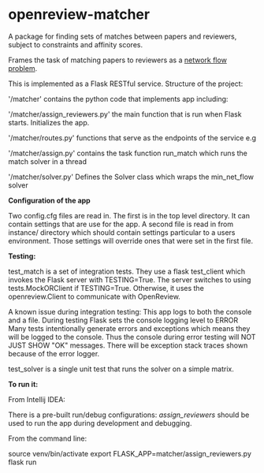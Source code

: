 # openreview-matcher

A package for finding sets of matches between papers and reviewers, subject to constraints and affinity scores.

Frames the task of matching papers to reviewers as a [network flow problem](https://developers.google.com/optimization/assignment/assignment_min_cost_flow).

This is implemented as a Flask RESTful service.   Structure of the project:

'/matcher' contains the python code that implements app including:

'/matcher/assign_reviewers.py' the main function that is run when Flask starts.  Initializes the app.

'/matcher/routes.py' functions that  serve as the endpoints of the service e.g
 
'/matcher/assign.py' contains the task function run_match which runs the match solver in a thread

'/matcher/solver.py' Defines the Solver class which wraps the min_net_flow solver

**Configuration of the app**

Two config.cfg files are read in.  The first is in the top level directory.  It can contain
settings that are use for the app.   A second file is read in from instance/ directory which should
contain settings particular to a users environment.  Those settings will override ones that
were set in the first file.  


**Testing:**

 test_match is a set of integration tests.  They use a flask test_client which invokes
 the Flask server with TESTING=True.   The server switches to using tests.MockORClient if TESTING=True.
 Otherwise, it uses the openreview.Client to communicate with OpenReview.
 
 A known issue during integration testing:  This app logs to both the console and a file.
 During testing Flask sets the console logging level to ERROR
 Many tests intentionally generate errors and exceptions which means
 they will be logged to the console.  Thus the console during error
 testing will NOT JUST SHOW "OK" messages.  There will be exception stack traces
 shown because of the error logger. 
 
 test_solver is a single unit test that runs the solver on a simple matrix.

**To run it:**

From Intellij IDEA:

There is a pre-built run/debug configurations:  _assign_reviewers_ should be used to 
run the app during development and debugging. 

From the command line:

source venv/bin/activate
export FLASK_APP=matcher/assign_reviewers.py
flask run